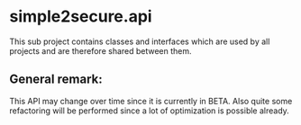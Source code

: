 # simple2secure.api

This sub project contains classes and interfaces which are used by all projects and are therefore 
shared between them. 

## General remark:

This API may change over time since it is currently in BETA. Also quite some refactoring will be performed
since a lot of optimization is possible already.

